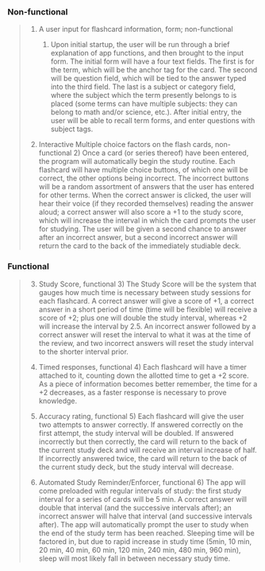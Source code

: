 ### Non-functional
> 1) A user input for flashcard information, form; non-functional
>    1) Upon initial startup, the user will be run through a brief explanation of app functions, and then brought to the input form. The initial form will have a four text fields. The first is for the term, which will be the anchor tag for the card. The second will be question field, which will be tied to the answer typed into the third field. The last is a subject or category field, where the subject which the term presently belongs to is placed (some terms can have multiple subjects: they can belong to math and/or science, etc.). After initial entry, the user will be able to recall term forms, and enter questions with subject tags.
> 
> 2) Interactive Multiple choice factors on the flash cards, non-functional
>    2) Once a card (or series thereof) have been entered, the program will automatically begin the study routine. Each flashcard will have multiple choice buttons, of which one will be correct, the other options being incorrect. The incorrect buttons will be a random assortment of answers that the user has entered for other terms. When the correct answer is clicked, the user will hear their voice (if they recorded themselves) reading the answer aloud; a correct answer will also score a +1 to the study score, which will increase the interval in which the card prompts the user for studying. The user will be given a second chance to answer after an incorrect answer, but a second incorrect answer will return the card to the back of the immediately studiable deck.
>    

### Functional  
> 3) Study Score, functional
>      3) The Study Score will be the system that gauges how much time is necessary between study sessions for each flashcard. A correct answer will give a score of +1, a correct answer in a short period of time (time will be flexible) will receive a score of +2; plus one will double the study interval, whereas +2 will increase the interval by 2.5. An incorrect answer followed by a correct answer will  reset the interval to what it was at the time of the review, and two incorrect answers will reset the study interval to the shorter interval prior.
>      
> 4) Timed responses, functional
>      4) Each flashcard will have a timer attached to it, counting down the allotted time to get a +2 score. As a piece of information becomes better remember, the time for a +2 decreases, as a faster response is necessary to prove knowledge.
>      
> 5) Accuracy rating, functional
>      5) Each flashcard will give the user two attempts to answer correctly. If answered correctly on the first attempt, the study interval will be doubled. If answered incorrectly but then correctly, the card will return to the back of the current study deck and will receive an interval increase of half. If incorrectly answered twice, the card will return to the back of the current study deck, but the study interval will decrease.
>      
> 6) Automated Study Reminder/Enforcer, functional
>      6) The app will come preloaded with regular intervals of study: the first study interval for a series of cards will be 5 min. A correct answer will double that interval (and the successive intervals after); an incorrect answer will halve that interval (and successive intervals after). The app will automatically prompt the user to study when the end of the study term has been reached. Sleeping time will be factored in, but due to rapid increase in study time (5min, 10 min, 20 min, 40 min, 60 min, 120 min, 240 min, 480 min, 960 min), sleep will most likely fall in between necessary study time.